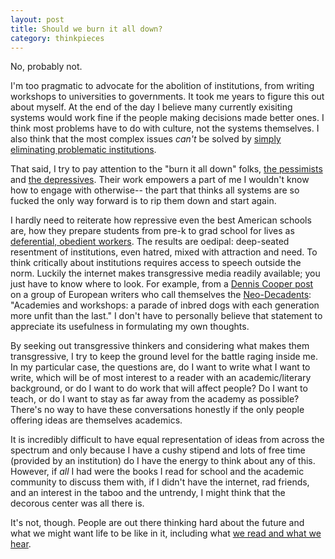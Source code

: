 ```yaml
---
layout: post
title: Should we burn it all down?
category: thinkpieces
---
```


No, probably not.

I'm too pragmatic to advocate for the abolition of institutions, from writing workshops to universities to governments. It took me years to figure this out about myself. At the end of the day I believe many currently exisiting systems would work fine if the people making decisions made better ones. I think most problems have to do with culture, not the systems themselves. I also think that the most complex issues _can't_ be solved by [simply eliminating problematic institutions](https://www.currentaffairs.org/2018/04/complexity-and-criminal-justice). 

That said, I try to pay attention to the "burn it all down" folks, [the pessimists](https://benjaminstudebaker.com/2018/04/20/kanyes-return-to-twitter-and-liberalisms-love-affair-with-fear/#more-3871) and [the depressives](http://k-punk.org/). Their work empowers a part of me I wouldn't know how to engage with otherwise-- the part that thinks all systems are so fucked the only way forward is to rip them down and start again.

I hardly need to reiterate how repressive even the best American schools are, how they prepare students from pre-k to grad school for lives as [deferential, obedient workers](http://www.wbur.org/artery/2017/11/07/kids-these-days-review). The results are oedipal: deep-seated resentment of institutions, even hatred, mixed with attraction and need. To think critically about institutions requires access to speech outside the norm. Luckily the internet makes transgressive media readily available; you just have to know where to look. For example, from a [Dennis Cooper post](https://denniscooperblog.com/the-neo-decadents-present-drowning-in-beauty-a-neo-decadence-day/) on a group of European writers who call themselves the [Neo-Decadents](http://www.snugglybooks.co.uk/special-offers/): "Academies and workshops: a parade of inbred dogs with each generation more unfit than the last." I don't have to personally believe that statement to appreciate its usefulness in formulating my own thoughts.

By seeking out transgressive thinkers and considering what makes them transgressive, I try to keep the ground level for the battle raging inside me. In my particular case, the questions are, do I want to write what I want to write, which will be of most interest to a reader with an academic/literary background, or do I want to do work that will affect people? Do I want to teach, or do I want to stay as far away from the academy as possible? There's no way to have these conversations honestly if the only people offering  ideas are themselves academics. 

It is incredibly difficult to have equal representation of ideas from across the spectrum and only because I have a cushy stipend and lots of free time (provided by an institution) do I have the energy to think about any of this. However, if _all_ I had were the books I read for school and the academic community to discuss them with, if I didn't have the internet, rad friends, and an interest in the taboo and the untrendy, I might think that the decorous center was all there is. 

It's not, though. People are out there thinking hard about the future and what we might want life to be like in it, including what [we read and what we hear](http://www.streetfightradio.com/).
